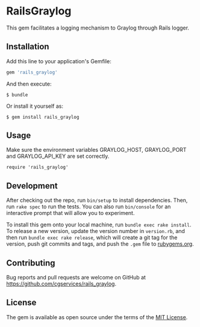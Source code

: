 # RailsGraylog

This gem facilitates a logging mechanism to Graylog through Rails logger.

## Installation

Add this line to your application's Gemfile:

```ruby
gem 'rails_graylog'
```

And then execute:

    $ bundle

Or install it yourself as:

    $ gem install rails_graylog

## Usage

Make sure the environment variables GRAYLOG_HOST, GRAYLOG_PORT and GRAYLOG_API_KEY are set correctly.

    require 'rails_graylog'

## Development

After checking out the repo, run `bin/setup` to install dependencies. Then, run `rake spec` to run the tests. You can also run `bin/console` for an interactive prompt that will allow you to experiment.

To install this gem onto your local machine, run `bundle exec rake install`. To release a new version, update the version number in `version.rb`, and then run `bundle exec rake release`, which will create a git tag for the version, push git commits and tags, and push the `.gem` file to [rubygems.org](https://rubygems.org).

## Contributing

Bug reports and pull requests are welcome on GitHub at https://github.com/cgservices/rails_graylog.

## License

The gem is available as open source under the terms of the [MIT License](http://opensource.org/licenses/MIT).

